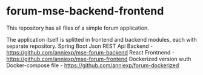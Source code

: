 # forum-mse-backend-frontend
 
 This repository has all files of a simple forum application.

 The application itself is splitted in frontend and backend modules, each with separate repository.
Spring Boot Json REST Api Backend - https://github.com/anniexp/mse-forum-backend
React Frontnend - https://github.com/anniexp/mse-forum-frontend
Dockerized version wuth Docker-compose file - https://github.com/anniexp/forum-dockerized
